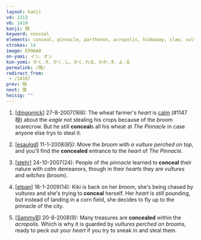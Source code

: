 ```yaml
---
layout: kanji
v4: 1313
v6: 1410
kanji: 隠
keyword: conceal
elements: conceal, pinnacle, parthenon, acropolis, hideaway, claw, vulture, broom, heart
strokes: 14
image: E99AA0
on-yomi: イン、オン
kun-yomi: かく.す、かく.し、かく.れる、かか.す、よ.る
permalink: /隠/
redirect_from:
 - /1410/
prev: 隔
next: 堕
heisig: ""
---
```


1) [<a href="http://kanji.koohii.com/profile/dingomick">dingomick</a>] 27-8-2007(168): The wheat farmer&#039;s <em>heart</em> is <a href="../v4/1147.html">calm</a> (#1147 穏) about the <em>eagle</em> not stealing his crops because of the <em>broom</em> scarecrow. But he still <strong>conceal</strong>s all his wheat at <em>The Pinnacle</em> in case anyone else trys to steal it.

2) [<a href="http://kanji.koohii.com/profile/esaulgd">esaulgd</a>] 11-1-2008(85): Move the <em>broom with a vulture perched on top</em>, and you&#039;ll find the <strong>concealed</strong> entrance to the <em>heart</em> of <em>The Pinnacle</em>.

3) [<a href="http://kanji.koohii.com/profile/stehr">stehr</a>] 24-10-2007(24): People of the <em>pinnacle</em> learned to<strong> conceal</strong> their nature with <em>calm</em> demeanors, though in their <em>hearts</em> they are <em>vultures</em> and <em>witches</em> (broom).

4) [<a href="http://kanji.koohii.com/profile/etpan">etpan</a>] 18-1-2009(14): Kiki is back on her <em>broom</em>, she&#039;s being chased by <em>vultures</em> and she&#039;s trying to<strong> conceal</strong> herself. Her <em>heart</em> is still pounding, but instead of landing in a corn field, she decides to fly up to the pinnacle of the city.

5) [<a href="http://kanji.koohii.com/profile/SammyB">SammyB</a>] 20-8-2008(9): Many treasures are <strong>concealed</strong> within the <em>acropolis</em>. Which is why it is guarded by <em>vultures perched on brooms</em>, ready to peck out your <em>heart</em> if you try to sneak in and steal them.

